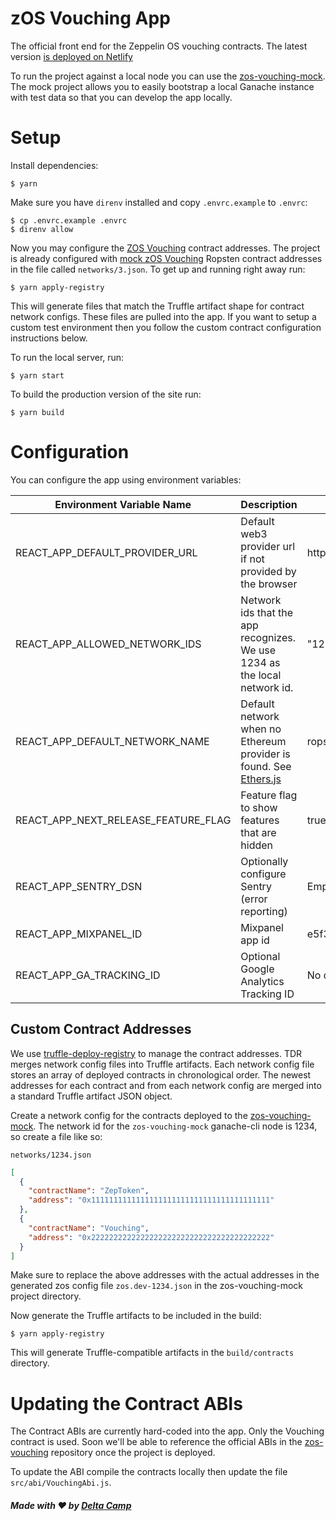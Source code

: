 # zOS Vouching App

The official front end for the Zeppelin OS vouching contracts.  The latest version [is deployed on Netlify](https://zeppelin-vouching-app.netlify.com/)

To run the project against a local node you can use the [zos-vouching-mock](https://github.com/DeltaCamp/zos-vouching-mock).  The mock project allows you to easily bootstrap a local Ganache instance with test data so that you can develop the app locally.

# Setup

Install dependencies:

```
$ yarn
```

Make sure you have `direnv` installed and copy `.envrc.example` to `.envrc`:

```
$ cp .envrc.example .envrc
$ direnv allow
```

Now you may configure the [ZOS Vouching](https://github.com/zeppelinos/zos-vouching) contract addresses.  The project is already configured with [mock zOS Vouching](https://github.com/DeltaCamp/zos-vouching-mock) Ropsten contract addresses in the file called `networks/3.json`.  To get up and running right away run:

```
$ yarn apply-registry
```

This will generate files that match the Truffle artifact shape for contract network configs.  These files are pulled into the app.  If you want to setup a custom test environment then you follow the custom contract configuration instructions below.

To run the local server, run:

```
$ yarn start
```

To build the production version of the site run:

```
$ yarn build
```

# Configuration

You can configure the app using environment variables:

| Environment Variable Name | Description | Default Value |
| --- | --- | --- |
| REACT_APP_DEFAULT_PROVIDER_URL | Default web3 provider url if not provided by the browser | http://localhost:8545 |
| REACT_APP_ALLOWED_NETWORK_IDS | Network ids that the app recognizes.  We use 1234 as the local network id. | "1234 3" |
| REACT_APP_DEFAULT_NETWORK_NAME | Default network when no Ethereum provider is found. See [Ethers.js](https://docs.ethers.io/ethers.js/html/api-providers.html#connecting-to-ethereum) | ropsten |
| REACT_APP_NEXT_RELEASE_FEATURE_FLAG | Feature flag to show features that are hidden | true |
| REACT_APP_SENTRY_DSN | Optionally configure Sentry (error reporting) | Empty |
| REACT_APP_MIXPANEL_ID | Mixpanel app id | e5f3a0b990d694b84981f493169f47c4 |
| REACT_APP_GA_TRACKING_ID | Optional Google Analytics Tracking ID | No default |

## Custom Contract Addresses

We use [truffle-deploy-registry](https://github.com/MedXProtocol/truffle-deploy-registry) to manage the contract addresses.  TDR merges network config files into Truffle artifacts.  Each network config file stores an array of deployed contracts in chronological order.  The newest addresses for each contract and from each network config are merged into a standard Truffle artifact JSON object.

Create a network config for the contracts deployed to the [zos-vouching-mock](https://github.com/DeltaCamp/zos-vouching-mock).  The network id for the `zos-vouching-mock` ganache-cli node is 1234, so create a file like so:

`networks/1234.json`

```json
[
  {
    "contractName": "ZepToken",
    "address": "0x1111111111111111111111111111111111111111"
  },
  {
    "contractName": "Vouching",
    "address": "0x2222222222222222222222222222222222222222"
  }
]
```

Make sure to replace the above addresses with the actual addresses in the generated zos config file `zos.dev-1234.json` in the zos-vouching-mock project directory.

Now generate the Truffle artifacts to be included in the build:

```
$ yarn apply-registry
```

This will generate Truffle-compatible artifacts in the `build/contracts` directory.

# Updating the Contract ABIs

The Contract ABIs are currently hard-coded into the app.  Only the Vouching contract is used.  Soon we'll be able to reference the official ABIs in the [zos-vouching](https://github.com/zeppelinos/zos-vouching) repository once the project is deployed.

To update the ABI compile the contracts locally then update the file `src/abi/VouchingAbi.js`.

##### Made with :heart: by [Delta Camp](https://delta.camp)
